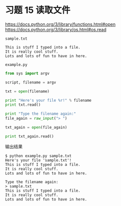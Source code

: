 # 习题 15 读取文件

https://docs.python.org/3/library/functions.html#open \
https://docs.python.org/3/library/os.html#os.read

`sample.txt`
```
This is stuff I typed into a file.
It is really cool stuff.
Lots and lots of fun to have in here.
```

`example.py`
```py
from sys import argv

script, filename = argv

txt = open(filename)

print "Here's your file %r!" % filename
print txt.read()

print "Type the filename again:"
file_again = raw_input("> ")

txt_again = open(file_again)

print txt_again.read()
```

输出结果
```
$ python example.py sample.txt
Here's your file 'sample.txt'!
This is stuff I typed into a file.
It is really cool stuff.
Lots and lots of fun to have in here.

Type the filename again:
> sample.txt
This is stuff I typed into a file.
It is really cool stuff.
Lots and lots of fun to have in here.
```
